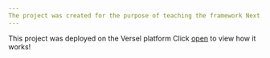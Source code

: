 ```yaml
---
The project was created for the purpose of teaching the framework Next.js
---
```

This project was deployed on the Versel platform
Click [open](https://nextjs-blog-k7iszemsq.vercel.app/) to view how it works!